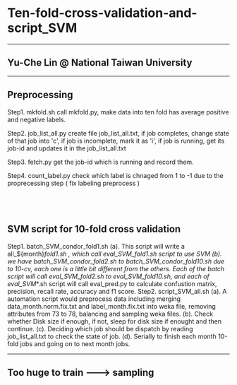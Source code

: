 # Ten-fold-cross-validation-and-script_SVM
---------------------------------------
Yu-Che Lin @ National Taiwan University
---------------------------------------

----------------------------------------
 Preprocessing
----------------------------------------

Step1. mkfold.sh
    call mkfold.py, make data into ten fold has average positive and negative labels.
    
Step2. job_list_all.py
    create file job_list_all.txt, if job completes, change state of that job into 'c', if job is incomplete, mark it as 'i', if job is running,
    get its job-id and updates it in the job_list_all.txt

Step3. fetch.py
    get the job-id which is running and record them.
    
Step4. count_label.py
    check which label is chnaged from 1 to -1 due to the proprecessing step ( fix labeling preprocess )
    
    
------------------------------------------
 SVM script for 10-fold cross validation
------------------------------------------


Step1. batch_SVM_condor_fold1.sh 
    (a). This script will write a all_${month}_fold1.sh , which call eval_SVM_fold1.sh script to use SVM
    (b). we have batch_SVM_condor_fold2.sh to batch_SVM_condor_fold10.sh due to 10-cv, each one is a little bit different from the others.
         Each of the batch script will call eval_SVM_fold2.sh to eval_SVM_fold10.sh, and each of eval_SVM_*.sh script will call eval_pred.py
         to calculate confustion matrix, precision, recall rate, accuracy and f1 score.
Step2. script_SVM_all.sh
    (a). A automation script would preprocess data including merging data_month.norm.fix.txt and label_month.fix.txt into weka file, removing attributes
         from 73 to 78, balancing and sampling weka files.
    (b). Check whether Disk size if enough, if not, sleep for disk size if enought and then continue.
    (c). Deciding which job should be dispatch by reading job_list_all.txt to check the state of job.
    (d). Serially to finish each month 10-fold jobs and going on to next month jobs.



-----------------------------------------------
 Too huge to train ---> sampling 
-----------------------------------------------
